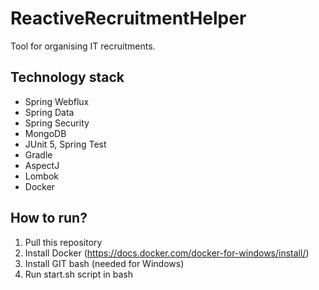 # ReactiveRecruitmentHelper
Tool for organising IT recruitments.

## Technology stack
* Spring Webflux
* Spring Data
* Spring Security
* MongoDB
* JUnit 5, Spring Test
* Gradle
* AspectJ
* Lombok
* Docker

## How to run?
1. Pull this repository
2. Install Docker (https://docs.docker.com/docker-for-windows/install/)
3. Install GIT bash (needed for Windows) 
4. Run start.sh script in bash